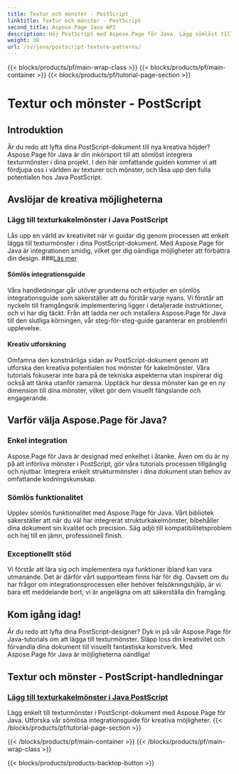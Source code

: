 ```yaml
---
title: Textur och mönster - PostScript
linktitle: Textur och mönster - PostScript
second_title: Aspose.Page Java API
description: Höj PostScript med Aspose.Page för Java. Lägg sömlöst till texturmönster för kreativa möjligheter i våra detaljerade Java PostScript-handledningar.
weight: 38
url: /sv/java/postscript-texture-patterns/
---
```


{{< blocks/products/pf/main-wrap-class >}}
{{< blocks/products/pf/main-container >}}
{{< blocks/products/pf/tutorial-page-section >}}

# Textur och mönster - PostScript

## Introduktion

Är du redo att lyfta dina PostScript-dokument till nya kreativa höjder? Aspose.Page för Java är din inkörsport till att sömlöst integrera texturmönster i dina projekt. I den här omfattande guiden kommer vi att fördjupa oss i världen av texturer och mönster, och låsa upp den fulla potentialen hos Java PostScript.

## Avslöjar de kreativa möjligheterna

### Lägg till texturkakelmönster i Java PostScript

 Lås upp en värld av kreativitet när vi guidar dig genom processen att enkelt lägga till texturmönster i dina PostScript-dokument. Med Aspose.Page för Java är integrationen smidig, vilket ger dig oändliga möjligheter att förbättra din design. ###[Läs mer](./add-texture-tiling-pattern/)

#### Sömlös integrationsguide

Våra handledningar går utöver grunderna och erbjuder en sömlös integrationsguide som säkerställer att du förstår varje nyans. Vi förstår att nyckeln till framgångsrik implementering ligger i detaljerade instruktioner, och vi har dig täckt. Från att ladda ner och installera Aspose.Page för Java till den slutliga körningen, vår steg-för-steg-guide garanterar en problemfri upplevelse.

#### Kreativ utforskning

Omfamna den konstnärliga sidan av PostScript-dokument genom att utforska den kreativa potentialen hos mönster för kakelmönster. Våra tutorials fokuserar inte bara på de tekniska aspekterna utan inspirerar dig också att tänka utanför ramarna. Upptäck hur dessa mönster kan ge en ny dimension till dina mönster, vilket gör dem visuellt fängslande och engagerande.

## Varför välja Aspose.Page för Java?

### Enkel integration

Aspose.Page för Java är designad med enkelhet i åtanke. Även om du är ny på att införliva mönster i PostScript, gör våra tutorials processen tillgänglig och njutbar. Integrera enkelt strukturmönster i dina dokument utan behov av omfattande kodningskunskap.

### Sömlös funktionalitet

Upplev sömlös funktionalitet med Aspose.Page för Java. Vårt bibliotek säkerställer att när du väl har integrerat strukturkakelmönster, bibehåller dina dokument sin kvalitet och precision. Säg adjö till kompatibilitetsproblem och hej till en jämn, professionell finish.

### Exceptionellt stöd

Vi förstår att lära sig och implementera nya funktioner ibland kan vara utmanande. Det är därför vårt supportteam finns här för dig. Oavsett om du har frågor om integrationsprocessen eller behöver felsökningshjälp, är vi bara ett meddelande bort, vi är angelägna om att säkerställa din framgång.

## Kom igång idag!

Är du redo att lyfta dina PostScript-designer? Dyk in på vår Aspose.Page för Java-tutorials om att lägga till texturmönster. Släpp loss din kreativitet och förvandla dina dokument till visuellt fantastiska konstverk. Med Aspose.Page för Java är möjligheterna oändliga!
## Textur och mönster - PostScript-handledningar
### [Lägg till texturkakelmönster i Java PostScript](./add-texture-tiling-pattern/)
Lägg enkelt till texturmönster i PostScript-dokument med Aspose.Page för Java. Utforska vår sömlösa integrationsguide för kreativa möjligheter.
{{< /blocks/products/pf/tutorial-page-section >}}

{{< /blocks/products/pf/main-container >}}
{{< /blocks/products/pf/main-wrap-class >}}

{{< blocks/products/products-backtop-button >}}

